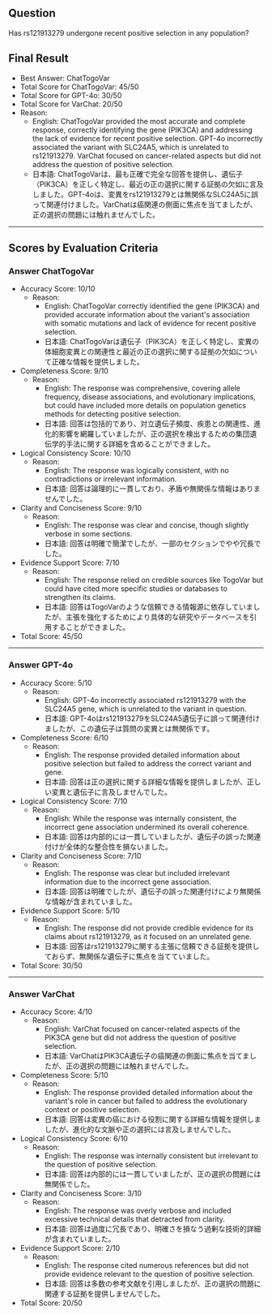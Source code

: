 ## Question

Has rs121913279 undergone recent positive selection in any population?

## Final Result

- Best Answer: ChatTogoVar
- Total Score for ChatTogoVar: 45/50
- Total Score for GPT-4o: 30/50
- Total Score for VarChat: 20/50
- Reason:
  - English: ChatTogoVar provided the most accurate and complete response, correctly identifying the gene (PIK3CA) and addressing the lack of evidence for recent positive selection. GPT-4o incorrectly associated the variant with SLC24A5, which is unrelated to rs121913279. VarChat focused on cancer-related aspects but did not address the question of positive selection.
  - 日本語: ChatTogoVarは、最も正確で完全な回答を提供し、遺伝子（PIK3CA）を正しく特定し、最近の正の選択に関する証拠の欠如に言及しました。GPT-4oは、変異をrs121913279とは無関係なSLC24A5に誤って関連付けました。VarChatは癌関連の側面に焦点を当てましたが、正の選択の問題には触れませんでした。

---

## Scores by Evaluation Criteria

### Answer ChatTogoVar
- Accuracy Score: 10/10
  - Reason: 
    - English: ChatTogoVar correctly identified the gene (PIK3CA) and provided accurate information about the variant's association with somatic mutations and lack of evidence for recent positive selection.
    - 日本語: ChatTogoVarは遺伝子（PIK3CA）を正しく特定し、変異の体細胞変異との関連性と最近の正の選択に関する証拠の欠如について正確な情報を提供しました。
- Completeness Score: 9/10
  - Reason: 
    - English: The response was comprehensive, covering allele frequency, disease associations, and evolutionary implications, but could have included more details on population genetics methods for detecting positive selection.
    - 日本語: 回答は包括的であり、対立遺伝子頻度、疾患との関連性、進化的影響を網羅していましたが、正の選択を検出するための集団遺伝学的手法に関する詳細を含めることができました。
- Logical Consistency Score: 10/10
  - Reason: 
    - English: The response was logically consistent, with no contradictions or irrelevant information.
    - 日本語: 回答は論理的に一貫しており、矛盾や無関係な情報はありませんでした。
- Clarity and Conciseness Score: 9/10
  - Reason: 
    - English: The response was clear and concise, though slightly verbose in some sections.
    - 日本語: 回答は明確で簡潔でしたが、一部のセクションでやや冗長でした。
- Evidence Support Score: 7/10
  - Reason: 
    - English: The response relied on credible sources like TogoVar but could have cited more specific studies or databases to strengthen its claims.
    - 日本語: 回答はTogoVarのような信頼できる情報源に依存していましたが、主張を強化するためにより具体的な研究やデータベースを引用することができました。
- Total Score: 45/50

---

### Answer GPT-4o
- Accuracy Score: 5/10
  - Reason: 
    - English: GPT-4o incorrectly associated rs121913279 with the SLC24A5 gene, which is unrelated to the variant in question.
    - 日本語: GPT-4oはrs121913279をSLC24A5遺伝子に誤って関連付けましたが、この遺伝子は質問の変異とは無関係です。
- Completeness Score: 6/10
  - Reason: 
    - English: The response provided detailed information about positive selection but failed to address the correct variant and gene.
    - 日本語: 回答は正の選択に関する詳細な情報を提供しましたが、正しい変異と遺伝子に言及しませんでした。
- Logical Consistency Score: 7/10
  - Reason: 
    - English: While the response was internally consistent, the incorrect gene association undermined its overall coherence.
    - 日本語: 回答は内部的には一貫していましたが、遺伝子の誤った関連付けが全体的な整合性を損ないました。
- Clarity and Conciseness Score: 7/10
  - Reason: 
    - English: The response was clear but included irrelevant information due to the incorrect gene association.
    - 日本語: 回答は明確でしたが、遺伝子の誤った関連付けにより無関係な情報が含まれていました。
- Evidence Support Score: 5/10
  - Reason: 
    - English: The response did not provide credible evidence for its claims about rs121913279, as it focused on an unrelated gene.
    - 日本語: 回答はrs121913279に関する主張に信頼できる証拠を提供しておらず、無関係な遺伝子に焦点を当てていました。
- Total Score: 30/50

---

### Answer VarChat
- Accuracy Score: 4/10
  - Reason: 
    - English: VarChat focused on cancer-related aspects of the PIK3CA gene but did not address the question of positive selection.
    - 日本語: VarChatはPIK3CA遺伝子の癌関連の側面に焦点を当てましたが、正の選択の問題には触れませんでした。
- Completeness Score: 5/10
  - Reason: 
    - English: The response provided detailed information about the variant's role in cancer but failed to address the evolutionary context or positive selection.
    - 日本語: 回答は変異の癌における役割に関する詳細な情報を提供しましたが、進化的な文脈や正の選択には言及しませんでした。
- Logical Consistency Score: 6/10
  - Reason: 
    - English: The response was internally consistent but irrelevant to the question of positive selection.
    - 日本語: 回答は内部的には一貫していましたが、正の選択の問題には無関係でした。
- Clarity and Conciseness Score: 3/10
  - Reason: 
    - English: The response was overly verbose and included excessive technical details that detracted from clarity.
    - 日本語: 回答は過度に冗長であり、明確さを損なう過剰な技術的詳細が含まれていました。
- Evidence Support Score: 2/10
  - Reason: 
    - English: The response cited numerous references but did not provide evidence relevant to the question of positive selection.
    - 日本語: 回答は多数の参考文献を引用しましたが、正の選択の問題に関連する証拠を提供しませんでした。
- Total Score: 20/50